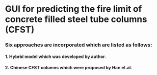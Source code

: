# __GUI for predicting the fire limit of concrete filled steel tube columns (CFST)__
### Six approaches are incorporated which are listed as follows:
#### 1. Hybrid model which was developed by author.  
#### 2. Chinese CFST columns which were proposed by Han et.al.

